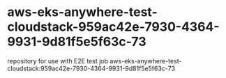 # aws-eks-anywhere-test-cloudstack-959ac42e-7930-4364-9931-9d81f5e5f63c-73
repository for use with E2E test job aws-eks-anywhere-test-cloudstack:959ac42e-7930-4364-9931-9d81f5e5f63c-73
